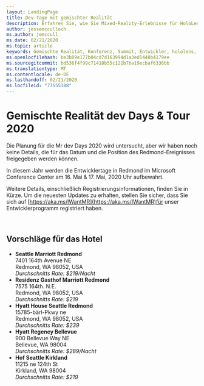 ```yaml
---
layout: LandingPage
title: Dev-Tage mit gemischter Realität
description: Erfahren Sie, wie Sie Mixed-Reality-Erlebnisse für HoloLens und immersive Headsets entwickeln.
author: jessemcculloch
ms.author: jemccull
ms.date: 02/21/2020
ms.topic: article
keywords: Gemischte Realität, Konferenz, Summit, Entwickler, hololens, hololens 2, kinect
ms.openlocfilehash: be3b09e177b04cd7d163994d1a3ed1448b4179ee
ms.sourcegitcommit: bd536f4f99c71418b55c121b7ba19ecbaf6336bb
ms.translationtype: MT
ms.contentlocale: de-DE
ms.lasthandoff: 02/21/2020
ms.locfileid: "77555188"
---
```

# <a name="mixed-reality-dev-days--tour-2020"></a>Gemischte Realität dev Days & Tour 2020

Die Planung für die Mr dev Days 2020 wird untersucht, aber wir haben noch keine Details, die für das Datum und die Position des Redmond-Ereignisses freigegeben werden können.

In diesem Jahr werden die Entwicklertage in Redmond im Microsoft Conference Center am 16. Mai & 17. Mai, 2020 Uhr aufbewahrt.

Weitere Details, einschließlich Registrierungsinformationen, finden Sie in Kürze.  Um die neuesten Updates zu erhalten, stellen Sie sicher, dass Sie sich auf [https://aka.ms/IWantMR](https://aka.ms/IWantMR)für unser Entwicklerprogramm registriert haben.



</br>

## <a name="hotel-suggestions"></a>Vorschläge für das Hotel

* **Seattle Marriott Redmond**</br>
  7401 164th Avenue NE</br>
  Redmond, WA 98052, USA</br>
  _Durchschnitts Rate: $219/Nacht_
* **Residenz Gasthof Marriott Redmond**</br>
  7575 164th. N.E.</br>
  Redmond, WA 98052, USA</br>
  _Durchschnitts Rate: $219_
* **Hyatt House Seattle Redmond**</br>
  15785-bärl-Pkwy ne</br>
  Redmond, WA 98052, USA</br>
  _Durchschnitts Rate: $239_
* **Hyatt Regency Bellevue**</br>
  900 Bellevue Way NE</br>
  Bellevue, WA 98004</br>
  _Durchschnitts Rate: $289/Nacht_
* **Hof Seattle Kirkland**</br>
  11215 ne 124th St</br>
  Kirkland, WA 98004</br>
  _Durchschnitts Rate: $219_
